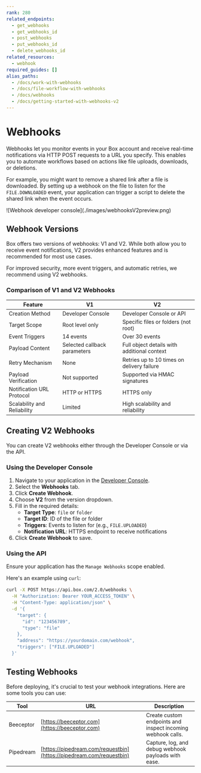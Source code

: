 ```yaml
---
rank: 280
related_endpoints:
  - get_webhooks
  - get_webhooks_id
  - post_webhooks
  - put_webhooks_id
  - delete_webhooks_id
related_resources:
  - webhook
required_guides: []
alias_paths:
  - /docs/work-with-webhooks
  - /docs/file-workflow-with-webhooks
  - /docs/webhooks
  - /docs/getting-started-with-webhooks-v2
---
```


# Webhooks

Webhooks let you monitor events in your Box account and receive real-time notifications via HTTP POST requests to a URL you specify. This enables you to automate workflows based on actions like file uploads, downloads, or deletions.

For example, you might want to remove a shared link after a file is downloaded. By setting up a webhook on the file to listen for the `FILE.DOWNLOADED` event, your application can trigger a script to delete the shared link when the event occurs.

<ImageFrame center shadow border>
  ![Webhook developer console](./images/webhooksV2preview.png)
</ImageFrame>

## Webhook Versions

Box offers two versions of webhooks: V1 and V2. While both allow you to receive event notifications, V2 provides enhanced features and is recommended for most use cases.

<Message type='notice'>
  For improved security, more event triggers, and automatic retries, we recommend using V2 webhooks.
</Message>

### Comparison of V1 and V2 Webhooks

| Feature                         | V1                                              | V2                                                                 |
|---------------------------------|--------------------------------------------------|---------------------------------------------------------------------|
| Creation Method                 | Developer Console                               | Developer Console or API                                           |
| Target Scope                    | Root level only                                 | Specific files or folders (not root)                               |
| Event Triggers                  | 14 events                                       | Over 30 events                                                     |
| Payload Content                 | Selected callback parameters                    | Full object details with additional context                        |
| Retry Mechanism                 | None                                            | Retries up to 10 times on delivery failure                         |
| Payload Verification            | Not supported                                   | Supported via HMAC signatures                                      |
| Notification URL Protocol       | HTTP or HTTPS                                   | HTTPS only                                                         |
| Scalability and Reliability     | Limited                                         | High scalability and reliability                                   |

## Creating V2 Webhooks

You can create V2 webhooks either through the Developer Console or via the API.

### Using the Developer Console

1. Navigate to your application in the [Developer Console](https://app.box.com/developers/console).
2. Select the **Webhooks** tab.
3. Click **Create Webhook**.
4. Choose **V2** from the version dropdown.
5. Fill in the required details:
   - **Target Type**: `file` or `folder`
   - **Target ID**: ID of the file or folder
   - **Triggers**: Events to listen for (e.g., `FILE.UPLOADED`)
   - **Notification URL**: HTTPS endpoint to receive notifications
6. Click **Create Webhook** to save.

### Using the API

Ensure your application has the `Manage Webhooks` scope enabled.

Here's an example using `curl`:

```bash
curl -X POST https://api.box.com/2.0/webhooks \
  -H "Authorization: Bearer YOUR_ACCESS_TOKEN" \
  -H "Content-Type: application/json" \
  -d '{
    "target": {
      "id": "123456789",
      "type": "file"
    },
    "address": "https://yourdomain.com/webhook",
    "triggers": ["FILE.UPLOADED"]
  }'
```

## Testing Webhooks

Before deploying, it's crucial to test your webhook integrations. Here are some tools you can use:

| Tool      | URL                                             | Description                                                  |
|-----------|--------------------------------------------------|--------------------------------------------------------------|
| Beeceptor | [https://beeceptor.com](https://beeceptor.com)  | Create custom endpoints and inspect incoming webhook calls.  |
| Pipedream | [https://pipedream.com/requestbin](https://pipedream.com/requestbin) | Capture, log, and debug webhook payloads with ease.          |
